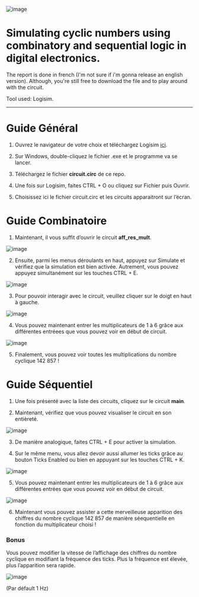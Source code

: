 
![image](https://github.com/user-attachments/assets/deaba1eb-eeef-43e5-a80e-3e3d1ad22524)

# Simulating cyclic numbers using combinatory and sequential logic in digital electronics. 

The report is done in french (I'm not sure if i'm gonna release an english version). Although, you're still free to download the file and to play around with the circuit.

Tool used: Logisim.

---

# Guide Général

1. Ouvrez le navigateur de votre choix et téléchargez Logisim [ici](https://sourceforge.net/projects/circuit/).

2. Sur Windows, double-cliquez le fichier .exe et le programme va se lancer.

3. Téléchargez le fichier **circuit.circ** de ce repo.

4. Une fois sur Logisim, faites CTRL + O ou cliquez sur Fichier puis Ouvrir.

5. Choisissez ici le fichier circuit.circ et les circuits apparaitront sur l’écran.



# Guide Combinatoire

1. Maintenant, il vous suffit d’ouvrir le circuit **aff_res_mult**.

![image](https://github.com/oggyfoxy/cyclic-numbers/assets/72557460/99310cf4-81ce-4938-9ad9-f17fc419c0a0)


2. Ensuite, parmi les menus déroulants en haut, appuyez sur Simulate et vérifiez que la simulation est bien activée. Autrement, vous pouvez appuyez simultanément sur les touches CTRL + E.

![image](https://github.com/oggyfoxy/cyclic-numbers/assets/72557460/633acfca-4ac4-4004-a0b0-e2d25162d6fb)

3. Pour pouvoir interagir avec le circuit, veuillez cliquer sur le doigt en haut à gauche.

![image](https://github.com/oggyfoxy/cyclic-numbers/assets/72557460/2f39157d-0d88-4f73-bf75-611e58747523)

4. Vous pouvez maintenant entrer les multiplicateurs de 1 à 6 grâce aux différentes entréees que vous pouvez voir en début de circuit.

![image](https://github.com/oggyfoxy/cyclic-numbers/assets/72557460/7812fa72-4fba-4936-a88f-9a3d435bf3a3)

5. Finalement, vous pouvez voir toutes les multiplications du nombre cyclique 142 857 !


# Guide Séquentiel

1. Une fois présenté avec la liste des circuits, cliquez sur le circuit **main**.

2. Maintenant, vérifiez que vous pouvez visualiser le circuit en son entièreté.

![image](https://github.com/oggyfoxy/cyclic-numbers/assets/72557460/71bef2cc-9c7f-4f8f-8c59-4c01e4399e63)

3. De manière analogique, faites CTRL + E pour activer la simulation.

4. Sur le même menu, vous allez devoir aussi allumer les ticks grâce au bouton Ticks Enabled ou bien en appuyant sur les touches CTRL + K.

![image](https://github.com/oggyfoxy/cyclic-numbers/assets/72557460/be742166-e2eb-4bbd-b2e0-045363e942c5)

5. Vous pouvez maintenant entrer les multiplicateurs de 1 à 6 grâce aux différentes entrées que vous pouvez voir en début de circuit.

![image](https://github.com/oggyfoxy/cyclic-numbers/assets/72557460/0716e653-8a50-4dcc-90ca-c3ceb10011d6)

6. Maintenant vous pouvez assister a cette merveilleuse apparition des chiffres du nombre cyclique 142 857 de manière séequentielle en fonction du multiplicateur choisi !



### **Bonus**

Vous pouvez modifier la vitesse de l’affichage des chiffres du nombre cyclique en modifiant la fréquence des ticks. Plus la fréquence est  élevée, plus l’apparition sera rapide.


![image](https://github.com/oggyfoxy/cyclic-numbers/assets/72557460/4f378ff0-4d71-49db-b105-a3e9ada0625c)

(Par défault 1 Hz)



